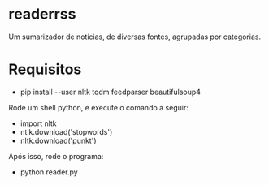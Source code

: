 # readerrss

Um sumarizador de notícias, de diversas fontes, agrupadas por categorias.


# Requisitos

  - pip install --user nltk tqdm feedparser beautifulsoup4
  
  
Rode um shell python, e execute o comando a seguir:

  - import nltk
  - ntlk.download('stopwords')
  - nltk.download('punkt')
  

Após isso, rode o programa:

  - python reader.py
